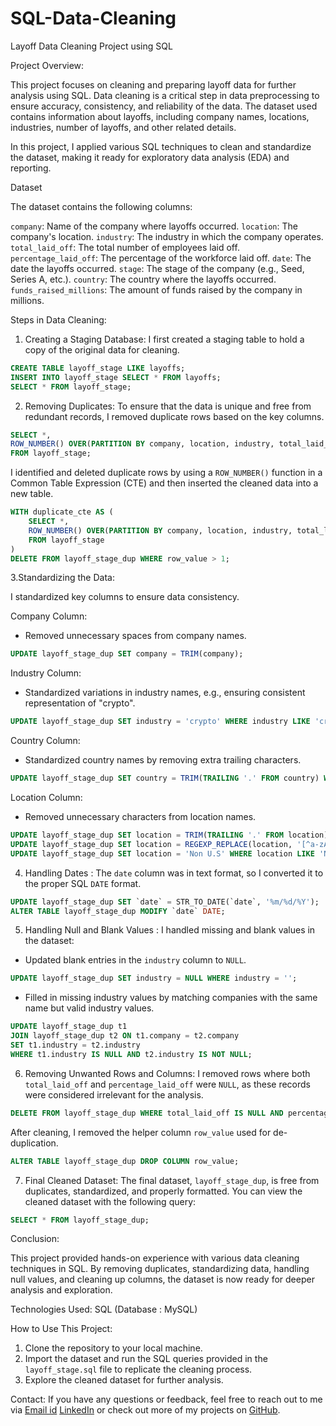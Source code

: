 # SQL-Data-Cleaning

Layoff Data Cleaning Project using SQL

Project Overview:

This project focuses on cleaning and preparing layoff data for further analysis using SQL. Data cleaning is a critical step in data preprocessing to ensure accuracy, consistency, and reliability of the data. The dataset used contains information about layoffs, including company names, locations, industries, number of layoffs, and other related details.

In this project, I applied various SQL techniques to clean and standardize the dataset, making it ready for exploratory data analysis (EDA) and reporting.

Dataset

The dataset contains the following columns:

 `company`: Name of the company where layoffs occurred.
 `location`: The company's location.
`industry`: The industry in which the company operates.
`total_laid_off`: The total number of employees laid off.
`percentage_laid_off`: The percentage of the workforce laid off.
`date`: The date the layoffs occurred.
`stage`: The stage of the company (e.g., Seed, Series A, etc.).
`country`: The country where the layoffs occurred.
`funds_raised_millions`: The amount of funds raised by the company in millions.

Steps in Data Cleaning:

1. Creating a Staging Database:
I first created a staging table to hold a copy of the original data for cleaning.

```sql
CREATE TABLE layoff_stage LIKE layoffs;
INSERT INTO layoff_stage SELECT * FROM layoffs;
SELECT * FROM layoff_stage;
```

2. Removing Duplicates:
To ensure that the data is unique and free from redundant records, I removed duplicate rows based on the key columns.

```sql
SELECT *, 
ROW_NUMBER() OVER(PARTITION BY company, location, industry, total_laid_off, percentage_laid_off, `date`, stage, country, funds_raised_millions) AS row_value 
FROM layoff_stage;
```

I identified and deleted duplicate rows by using a `ROW_NUMBER()` function in a Common Table Expression (CTE) and then inserted the cleaned data into a new table.

```sql
WITH duplicate_cte AS (
    SELECT *, 
    ROW_NUMBER() OVER(PARTITION BY company, location, industry, total_laid_off, percentage_laid_off, `date`, stage, country, funds_raised_millions) AS row_value
    FROM layoff_stage
)
DELETE FROM layoff_stage_dup WHERE row_value > 1;
```

3.Standardizing the Data:

I standardized key columns to ensure data consistency.

Company Column:

- Removed unnecessary spaces from company names.
```sql
UPDATE layoff_stage_dup SET company = TRIM(company);
```

Industry Column:

- Standardized variations in industry names, e.g., ensuring consistent representation of "crypto".
```sql
UPDATE layoff_stage_dup SET industry = 'crypto' WHERE industry LIKE 'crypto%';
```

Country Column:

- Standardized country names by removing extra trailing characters.
```sql
UPDATE layoff_stage_dup SET country = TRIM(TRAILING '.' FROM country) WHERE country LIKE 'united states%';
```

Location Column:

- Removed unnecessary characters from location names.
```sql
UPDATE layoff_stage_dup SET location = TRIM(TRAILING '.' FROM location) WHERE location LIKE 'washington%';
UPDATE layoff_stage_dup SET location = REGEXP_REPLACE(location, '[^a-zA-Z. ]', '');
UPDATE layoff_stage_dup SET location = 'Non U.S' WHERE location LIKE 'NonU.S.%';
```

4. Handling Dates :
The `date` column was in text format, so I converted it to the proper SQL `DATE` format.

```sql
UPDATE layoff_stage_dup SET `date` = STR_TO_DATE(`date`, '%m/%d/%Y');
ALTER TABLE layoff_stage_dup MODIFY `date` DATE;
```

5. Handling Null and Blank Values :
I handled missing and blank values in the dataset:

- Updated blank entries in the `industry` column to `NULL`.
```sql
UPDATE layoff_stage_dup SET industry = NULL WHERE industry = '';
```

- Filled in missing industry values by matching companies with the same name but valid industry values.
```sql
UPDATE layoff_stage_dup t1 
JOIN layoff_stage_dup t2 ON t1.company = t2.company 
SET t1.industry = t2.industry 
WHERE t1.industry IS NULL AND t2.industry IS NOT NULL;
```

 6. Removing Unwanted Rows and Columns:
I removed rows where both `total_laid_off` and `percentage_laid_off` were `NULL`, as these records were considered irrelevant for the analysis.

```sql
DELETE FROM layoff_stage_dup WHERE total_laid_off IS NULL AND percentage_laid_off IS NULL;
```

After cleaning, I removed the helper column `row_value` used for de-duplication.

```sql
ALTER TABLE layoff_stage_dup DROP COLUMN row_value;
```

7. Final Cleaned Dataset:
The final dataset, `layoff_stage_dup`, is free from duplicates, standardized, and properly formatted. You can view the cleaned dataset with the following query:

```sql
SELECT * FROM layoff_stage_dup;
```

Conclusion:

This project provided hands-on experience with various data cleaning techniques in SQL. By removing duplicates, standardizing data, handling null values, and cleaning up columns, the dataset is now ready for deeper analysis and exploration.

Technologies Used:
SQL (Database : MySQL)

How to Use This Project:
1. Clone the repository to your local machine.
2. Import the dataset and run the SQL queries provided in the `layoff_stage.sql` file to replicate the cleaning process.
3. Explore the cleaned dataset for further analysis.

Contact:
If you have any questions or feedback, feel free to reach out to me via 
[Email id](sanjaykumar2372003@gmail.com)
[LinkedIn](https://www.linkedin.com/in/sanjayk58979a251/) or 
check out more of my projects on [GitHub](https://github.com/Sanjaykumar20cs084).



